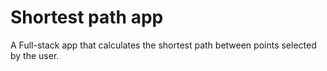 # Shortest path app

A Full-stack app that calculates the shortest path between points selected by the user.
